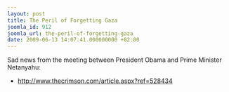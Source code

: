 ```yaml
---
layout: post
title: The Peril of Forgetting Gaza
joomla_id: 912
joomla_url: the-peril-of-forgetting-gaza
date: 2009-06-13 14:07:41.000000000 +02:00
---
```

<p>Sad news from the meeting between President Obama and Prime Minister Netanyahu:</p>
<ul>
<li><a title="forgetting gaza" href="http://www.thecrimson.com/article.aspx?ref=528434">http://www.thecrimson.com/article.aspx?ref=528434</a></li>
</ul>
